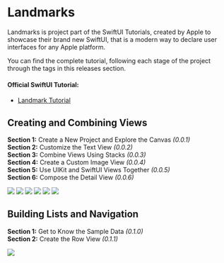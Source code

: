 # Landmarks

Landmarks is project part of the SwiftUI Tutorials, created by Apple to showcase their brand new SwiftUI, that is a modern way to declare user interfaces for any Apple platform. 

You can find the complete tutorial, following each stage of the project through the tags in this releases section.

#### Official SwiftUI Tutorial: 
- [Landmark Tutorial](https://developer.apple.com/tutorials/swiftui)

## Creating and Combining Views

**Section 1:** Create a New Project and Explore the Canvas *(0.0.1)*<br>
**Section 2:** Customize the Text View *(0.0.2)*<br>
**Section 3:** Combine Views Using Stacks *(0.0.3)*<br>
**Section 4:** Create a Custom Image View *(0.0.4)*<br>
**Section 5:** Use UIKit and SwiftUI Views Together *(0.0.5)*<br>
**Section 6:** Compose the Detail View *(0.0.6)*<br>

![](Documentation/images/T01-S01-IMG01.png)
![](Documentation/images/T01-S02-IMG01.png)
![](Documentation/images/T01-S03-IMG01.png)
![](Documentation/images/T01-S04-IMG01.png)
![](Documentation/images/T01-S05-IMG01.png)
![](Documentation/images/T01-S06-IMG01.png)

## Building Lists and Navigation

**Section 1:** Get to Know the Sample Data *(0.1.0)*<br>
**Section 2:** Create the Row View *(0.1.1)*<br>

![](Documentation/images/T02-S02-IMG01.png)
